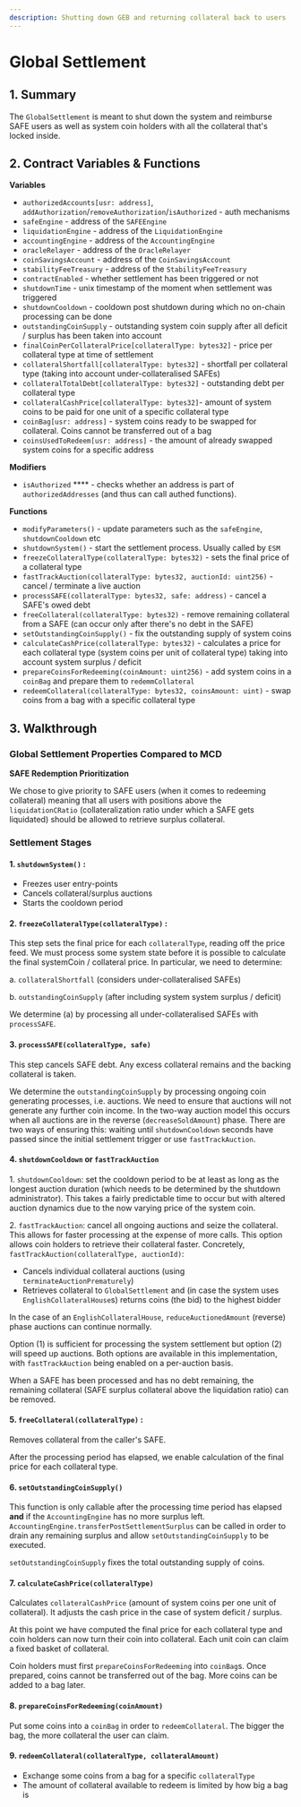 ```yaml
---
description: Shutting down GEB and returning collateral back to users
---
```


# Global Settlement

## 1. Summary <a href="#1-introduction-summary" id="1-introduction-summary"></a>

The `GlobalSettlement` is meant to shut down the system and reimburse SAFE users as well as system coin holders with all the collateral that's locked inside.

## 2. Contract Variables & Functions

**Variables**

* `authorizedAccounts[usr: address]`, `addAuthorization`/`removeAuthorization`/`isAuthorized` - auth mechanisms
* `safeEngine` - address of the `SAFEEngine`
* `liquidationEngine` - address of the `LiquidationEngine`
* `accountingEngine` - address of the `AccountingEngine`
* `oracleRelayer` - address of the `OracleRelayer`
* `coinSavingsAccount` - address of the `CoinSavingsAccount`
* `stabilityFeeTreasury` - address of the `StabilityFeeTreasury`
* `contractEnabled` - whether settlement has been triggered or not
* `shutdownTime` - unix timestamp of the moment when settlement was triggered
* `shutdownCooldown` -  cooldown post shutdown during which no on-chain processing can be done
* `outstandingCoinSupply` - outstanding system coin supply after all deficit / surplus has been taken into account
* `finalCoinPerCollateralPrice[collateralType: bytes32]` - price per collateral type at time of settlement
* `collateralShortfall[collateralType: bytes32]` - shortfall per collateral type (taking into account under-collateralised SAFEs)
* `collateralTotalDebt[collateralType: bytes32]` - outstanding debt per collateral type
* `collateralCashPrice[collateralType: bytes32]`- amount of system coins to be paid for one unit of a specific collateral type
* `coinBag[usr: address]` - system coins ready to be swapped for collateral. Coins cannot be transferred out of a bag
* `coinsUsedToRedeem[usr: address]` - the amount of already swapped system coins for a specific address

**Modifiers**

* `isAuthorized` **** - checks whether an address is part of `authorizedAddresses` (and thus can call authed functions).

**Functions**

* `modifyParameters()` - update parameters such as the `safeEngine`, `shutdownCooldown` etc
* `shutdownSystem()` - start the settlement process. Usually called by `ESM`
* `freezeCollateralType(collateralType: bytes32)` - sets the final price of a collateral type
* `fastTrackAuction(collateralType: bytes32, auctionId: uint256)` - cancel / terminate a live auction
* `processSAFE(collateralType: bytes32, safe: address)` - cancel a SAFE's owed debt&#x20;
* `freeCollateral(collateralType: bytes32)` - remove remaining collateral from a SAFE (can occur only after there's no debt in the SAFE)
* `setOutstandingCoinSupply()` - fix the outstanding supply of system coins
* `calculateCashPrice(collateralType: bytes32)` - calculates a price for each collateral type (system coins per unit of collateral type) taking into account system surplus / deficit
* `prepareCoinsForRedeeming(coinAmount: uint256)` - add system coins in a `coinBag` and prepare them to `redemmCollateral`
* `redeemCollateral(collateralType: bytes32, coinsAmount: uint)` - swap coins from a bag with a specific collateral type

## 3. Walkthrough

### Global Settlement Properties Compared to MCD <a href="#current-implementation-properties-of-shutdown" id="current-implementation-properties-of-shutdown"></a>

**SAFE Redemption Prioritization**

We chose to give priority to SAFE users (when it comes to redeeming collateral) meaning that all users with positions above the `liquidationCRatio` (collateralization ratio under which a SAFE gets liquidated) should be allowed to retrieve surplus collateral.

### Settlement Stages <a href="#the-shutdown-mechanism-9-crucial-steps" id="the-shutdown-mechanism-9-crucial-steps"></a>

#### 1. `shutdownSystem()` : <a href="#1-cage" id="1-cage"></a>

* Freezes user entry-points
* Cancels collateral/surplus auctions
* Starts the cooldown period

#### 2. `freezeCollateralType(collateralType)` : <a href="#2-cage-ilk" id="2-cage-ilk"></a>

This step sets the final price for each `collateralType`, reading off the price feed. We must process some system state before it is possible to calculate the final systemCoin / collateral price. In particular, we need to determine:

a. `collateralShortfall` (considers under-collateralised SAFEs)

b. `outstandingCoinSupply` (after including system system surplus / deficit)

We determine (a) by processing all under-collateralised SAFEs with `processSAFE`.

#### 3. `processSAFE(collateralType, safe)` <a href="#3-skim-ilk-urn" id="3-skim-ilk-urn"></a>

This step cancels SAFE debt. Any excess collateral remains and the backing collateral is taken.

We determine the `outstandingCoinSupply` by processing ongoing coin generating processes, i.e. auctions. We need to ensure that auctions will not generate any further coin income. In the two-way auction model this occurs when all auctions are in the reverse (`decreaseSoldAmount`) phase. There are two ways of ensuring this: waiting until `shutdownCooldown` seconds have passed since the initial settlement trigger or use `fastTrackAuction`.

#### 4. `shutdownCooldown` or `fastTrackAuction` <a href="#4-wait-or-skip" id="4-wait-or-skip"></a>

1\. `shutdownCooldown`: set the cooldown period to be at least as long as the longest auction duration (which needs to be determined by the shutdown administrator). This takes a fairly predictable time to occur but with altered auction dynamics due to the now varying price of the system coin.&#x20;

2\. `fastTrackAuction`: cancel all ongoing auctions and seize the collateral. This allows for faster processing at the expense of more calls. This option allows coin holders to retrieve their collateral faster. Concretely, `fastTrackAuction(collateralType, auctionId)`:

* Cancels individual collateral auctions (using `terminateAuctionPrematurely`)
* Retrieves collateral to `GlobalSettlement` and (in case the system uses `EnglishCollateralHouse`s) returns coins (the bid) to the highest bidder

In the case of an `EnglishCollateralHouse`, `reduceAuctionedAmount` (reverse) phase auctions can continue normally.

Option (1) is sufficient for processing the system settlement but option (2) will speed up auctions. Both options are available in this implementation, with `fastTrackAuction` being enabled on a per-auction basis.

When a SAFE has been processed and has no debt remaining, the remaining collateral (SAFE surplus collateral above the liquidation ratio) can be removed.

#### 5. `freeCollateral(collateralType)` : <a href="#5-free-ilk" id="5-free-ilk"></a>

Removes collateral from the caller's SAFE.

After the processing period has elapsed, we enable calculation of the final price for each collateral type.

#### 6. `setOutstandingCoinSupply()` <a href="#6-thaw" id="6-thaw"></a>

This function is only callable after the processing time period has elapsed **and** if the `AccountingEngine` has no more surplus left. `AccountingEngine.transferPostSettlementSurplus` can be called in order to drain any remaining surplus and allow `setOutstandingCoinSupply` to be executed.

`setOutstandingCoinSupply` fixes the total outstanding supply of coins.

#### 7. `calculateCashPrice(collateralType)` <a href="#7-flow-ilk" id="7-flow-ilk"></a>

Calculates `collateralCashPrice` (amount of system coins per one unit of collateral). It adjusts the cash price in the case of system deficit / surplus.

At this point we have computed the final price for each collateral type and coin holders can now turn their coin into collateral. Each unit coin can claim a fixed basket of collateral.

Coin holders must first `prepareCoinsForRedeeming` into `coinBag`s. Once prepared, coins cannot be transferred out of the bag. More coins can be added to a bag later.

#### 8. `prepareCoinsForRedeeming(coinAmount)` <a href="#8-pack-wad" id="8-pack-wad"></a>

Put some coins into a `coinBag` in order to `redeemCollateral`. The bigger the bag, the more collateral the user can claim.

#### 9. `redeemCollateral(collateralType, collateralAmount)` <a href="#9-cash-ilk-wad" id="9-cash-ilk-wad"></a>

* Exchange some coins from a bag for a specific `collateralType`
* The amount of collateral available to redeem is limited by how big a bag is
